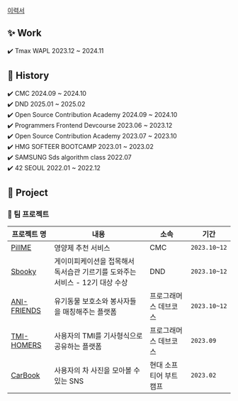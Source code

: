 <div>

[이력서](https://scarlet-knuckle-011.notion.site/Jeung-Donghwan-5d00996415264cb5bc7d63663c8ae54c
)

## ✨ Work
✔️ Tmax WAPL  2023.12 ~  2024.11 <br />
   
## 🚀 History 
✔️ CMC  2024.09 ~  2024.10 <br />
✔️ DND  2025.01 ~  2025.02 <br />
✔️ Open Source Contribution Academy  2024.09 ~  2024.10 <br />
✔️ Programmers Frontend Devcourse  2023.06 ~  2023.12 <br />
✔️ Open Source Contribution Academy  2023.07 ~ 2023.10  <br />
✔️ HMG SOFTEER BOOTCAMP 2023.01 ~ 2023.02  <br />
✔️ SAMSUNG Sds algorithm class  2022.07  <br />
✔️ 42 SEOUL  2022.01 ~ 2022.12 <br/>
  
## 📌 Project
  
### 🦁 팀 프로젝트
  
|프로젝트 명|내용|소속|기간|
|---|-----|----|--|
|[PillME](https://github.com/Central-MakeUs/PillME-Web)|영양제 추천 서비스|CMC|`2023.10~12`|
|[Sbooky](https://github.com/dnd-side-project/dnd-12th-9-frontend)|게이미피케이션을 접목해서 독서습관 기르기를 도와주는 서비스 - 12기 대상 수상|DND|`2023.10~12`|
|[ANI-FRIENDS](https://github.com/anifriends/frontend)|유기동물 보호소와 봉사자들을 매칭해주는 플랫폼|프로그래머스 데브코스|`2023.10~12`|
|[TMI-HOMERS](https://github.com/DongjaJ/TMI_HOMERS)|사용자의 TMI를 기사형식으로 공유하는 플랫폼|프로그래머스 데브코스|`2023.09`|
|[CarBook](https://github.com/softeerbootcamp/Team2-CarBook)|사용자의 차 사진을 모아볼 수 있는 SNS|현대 소프티어 부트캠프|`2023.02`|
  
 </div>
